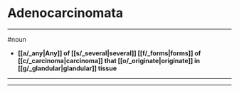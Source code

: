 # Adenocarcinomata
---
#noun
- **[[a/_any|Any]] of [[s/_several|several]] [[f/_forms|forms]] of [[c/_carcinoma|carcinoma]] that [[o/_originate|originate]] in [[g/_glandular|glandular]] tissue**
---
---
